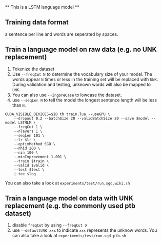 
** This is a LSTM language model **

## Training data format
a sentence per line and words are seperated by spaces.

## Train a language model on raw data (e.g. no UNK replacement)
1. Tokenize the dataset
2. Use `--freqCut N` to determine the vocabulary size of your model. The words appear `N` times or less in the training set will be replaced with `UNK`. During validation and testing, unknown words will also be mapped to `UNK`.
3. You can also use `--ingoreCase` to lowcase the dataset.
4. use `--seqLen N` to tell the model the longest sentence length will be less than `N`.
```
CUDA_VISIBLE_DEVICES=$ID th train.lua --useGPU \
    --dropout 0.2 --batchSize 20 --validBatchSize 20 --save $model --model LSTMLM \
    --freqCut 1 \
    --nlayers 1 \
    --seqLen 101 \
    --lr $lr \
    --optimMethod SGD \
    --nhid 200 \
    --nin 100 \
    --minImprovement 1.001 \
    --train $train \
    --valid $valid \
    --test $test \
    | tee $log
```
You can also take a look at `experiments/test/run.sgd.wiki.sh`

## Train a language model on data with UNK replacement (e.g. the commonly used ptb dataset)
1. disable `freqCut` by using `--freqCut 0`
2. use `--defaultUNK xxx` to indicate `xxx` represents the unknow words.
You can also take a look at `experiments/test/run.sgd.ptb.sh`
